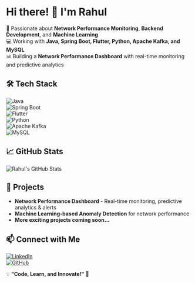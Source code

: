 # Hi there! 👋 I'm Rahul  

🚀 Passionate about **Network Performance Monitoring**, **Backend Development**, and **Machine Learning**  
💻 Working with **Java, Spring Boot, Flutter, Python, Apache Kafka, and MySQL**  
📊 Building a **Network Performance Dashboard** with real-time monitoring and predictive analytics  

## 🛠 Tech Stack  
![Java](https://img.shields.io/badge/Java-%23ED8B00.svg?style=for-the-badge&logo=openjdk&logoColor=white)  
![Spring Boot](https://img.shields.io/badge/Spring%20Boot-%236DB33F.svg?style=for-the-badge&logo=spring&logoColor=white)  
![Flutter](https://img.shields.io/badge/Flutter-%2302569B.svg?style=for-the-badge&logo=flutter&logoColor=white)  
![Python](https://img.shields.io/badge/Python-%233776AB.svg?style=for-the-badge&logo=python&logoColor=white)  
![Apache Kafka](https://img.shields.io/badge/Apache%20Kafka-%23000000.svg?style=for-the-badge&logo=apachekafka&logoColor=white)  
![MySQL](https://img.shields.io/badge/MySQL-%234479A1.svg?style=for-the-badge&logo=mysql&logoColor=white)  

## 📈 GitHub Stats  
![Rahul's GitHub Stats](https://github-readme-stats.vercel.app/api?username=rahulk211&show_icons=true&theme=radical)  

## 🚀 Projects  
- **Network Performance Dashboard** - Real-time monitoring, predictive analytics & alerts  
- **Machine Learning-based Anomaly Detection** for network performance  
- **More exciting projects coming soon...**  

## 📫 Connect with Me  
[![LinkedIn](https://img.shields.io/badge/LinkedIn-%230077B5.svg?style=for-the-badge&logo=linkedin&logoColor=white)](https://www.linkedin.com/in/your-profile)  
[![GitHub](https://img.shields.io/badge/GitHub-%23181717.svg?style=for-the-badge&logo=github&logoColor=white)](https://github.com/rahulk211)  

💡 **"Code, Learn, and Innovate!"** 🚀  

